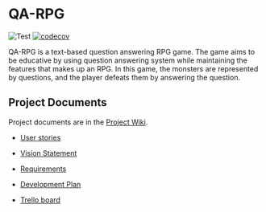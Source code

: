 # QA-RPG
![Test](https://github.com/QA-RPG/QA-RPG/actions/workflows/unittest.yml/badge.svg)
[![codecov](https://codecov.io/gh/QA-RPG/QA-RPG/branch/main/graph/badge.svg?token=D3ZLS8LZ12)](https://codecov.io/gh/QA-RPG/QA-RPG)

QA-RPG is a text-based question answering RPG game. The game aims to be educative by using question answering system while maintaining the features that makes up an RPG. In this game, the monsters are represented by questions, and the player defeats them by answering the question.

## Project Documents

Project documents are in the [Project Wiki](../../wiki/Home).

- [User stories](https://github.com/QA-RPG/QA-RPG/wiki/User-Stories)

- [Vision Statement](https://github.com/QA-RPG/QA-RPG/wiki/Vision-Statement)

- [Requirements](https://github.com/QA-RPG/QA-RPG/wiki/Requirements)

- [Development Plan](https://github.com/QA-RPG/QA-RPG/wiki/Development-Plan)

- [Trello board](https://trello.com/b/87UXzdzR/information)
